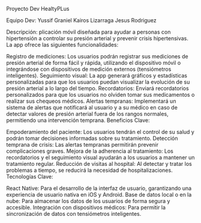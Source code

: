 Proyecto Dev HealtyPLus

Equipo Dev:
Yussif Graniel
Kairos Lizarraga
Jesus Rodriguez

Descripción:
plicación móvil diseñada para ayudar a personas con hipertensión a controlar su presión arterial y prevenir crisis hipertensivas. La app ofrece las siguientes funcionalidades:

Registro de mediciones: Los usuarios podrán registrar sus mediciones de presión arterial de forma fácil y rápida, utilizando el dispositivo móvil o integrándose con dispositivos de medición externos (tensiómetros inteligentes).
Seguimiento visual: La app generará gráficos y estadísticas personalizadas para que los usuarios puedan visualizar la evolución de su presión arterial a lo largo del tiempo.
Recordatorios: Enviará recordatorios personalizados para que los usuarios no olviden tomar sus medicamentos o realizar sus chequeos médicos.
Alertas tempranas: Implementará un sistema de alertas que notificará al usuario y a su médico en caso de detectar valores de presión arterial fuera de los rangos normales, permitiendo una intervención temprana.
Beneficios Clave:

Empoderamiento del paciente: Los usuarios tendrán el control de su salud y podrán tomar decisiones informadas sobre su tratamiento.
Detección temprana de crisis: Las alertas tempranas permitirán prevenir complicaciones graves.
Mejora de la adherencia al tratamiento: Los recordatorios y el seguimiento visual ayudarán a los usuarios a mantener un tratamiento regular.
Reducción de visitas al hospital: Al detectar y tratar los problemas a tiempo, se reducirá la necesidad de hospitalizaciones.
Tecnologías Clave:

React Native: Para el desarrollo de la interfaz de usuario, garantizando una experiencia de usuario nativa en iOS y Android.
Base de datos local o en la nube: Para almacenar los datos de los usuarios de forma segura y accesible.
Integración con dispositivos médicos: Para permitir la sincronización de datos con tensiómetros inteligentes.
